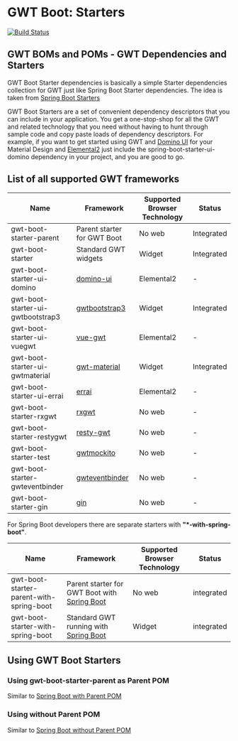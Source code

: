 # GWT Boot: Starters

[![Build Status](https://travis-ci.org/gwtboot/gwt-boot-modules.svg?branch=master)](https://travis-ci.org/gwtboot/gwt-boot-modules)

## GWT BOMs and POMs - GWT Dependencies and Starters

GWT Boot Starter dependencies is basically a simple Starter dependencies 
collection for GWT just like Spring Boot Starter dependencies.
The idea is taken from 
[Spring Boot Starters](https://github.com/spring-projects/spring-boot/tree/master/spring-boot-project/spring-boot-starters)

GWT Boot Starters are a set of convenient dependency descriptors 
that you can include in your application. 
You get a one-stop-shop for all the GWT and related technology 
that you need without having to hunt through sample code and 
copy paste loads of dependency descriptors. For example, 
if you want to get started using GWT and [Domino UI](https://github.com/vegegoku/domino-ui) 
for your Material Design and [Elemental2](https://github.com/google/elemental2) just include the 
spring-boot-starter-ui-domino dependency in your project, 
and you are good to go.

## List of all supported GWT frameworks

| Name | Framework | Supported Browser Technology | Status |
| ------------- | ------------- | ------------- | ------------- |
| gwt-boot-starter-parent | Parent starter for GWT Boot | No web | Integrated |
| gwt-boot-starter | Standard GWT widgets | Widget | Integrated |
| gwt-boot-starter-ui-domino | [domino-ui](https://github.com/vegegoku/domino-ui) | Elemental2 | - |
| gwt-boot-starter-ui-gwtbootstrap3 | [gwtbootstrap3](https://github.com/gwtbootstrap3/gwtbootstrap3) | Widget | Integrated |
| gwt-boot-starter-ui-vuegwt | [vue-gwt](https://github.com/Axellience/vue-gwt) | Elemental2 | - |
| gwt-boot-starter-ui-gwtmaterial | [gwt-material](https://github.com/GwtMaterialDesign/gwt-material) | Widget | Integrated |
| gwt-boot-starter-ui-errai | [errai](https://github.com/errai/errai) | Elemental2 | - |
| gwt-boot-starter-rxgwt | [rxgwt](https://github.com/intendia-oss/rxgwt) | No web | - |
| gwt-boot-starter-restygwt | [resty-gwt](https://github.com/resty-gwt/resty-gwt) | No web | - |
| gwt-boot-starter-test | [gwtmockito](https://github.com/google/gwtmockito) | No web | - |
| gwt-boot-starter-gwteventbinder | [gwteventbinder](https://github.com/google/gwteventbinder) | No web | - |
| gwt-boot-starter-gin | [gin](https://github.com/nishtahir/google-gin) | No web | - |

For Spring Boot developers there are separate starters with **"*-with-spring-boot"**.

| Name | Framework | Supported Browser Technology | Status |
| ------------- | ------------- | ------------- | ------------- |
| gwt-boot-starter-parent-with-spring-boot | Parent starter for GWT Boot with [Spring Boot](https://github.com/spring-projects/spring-boot) | No web | integrated |
| gwt-boot-starter-with-spring-boot | Standard GWT running with [Spring Boot](https://github.com/spring-projects/spring-boot) | Widget | integrated |

## Using GWT Boot Starters

### Using gwt-boot-starter-parent as Parent POM

Similar to [Spring Boot with Parent POM](http://www.baeldung.com/spring-boot-start)

### Using without Parent POM

Similar to [Spring Boot without Parent POM](http://www.baeldung.com/spring-boot-dependency-management-custom-parent)